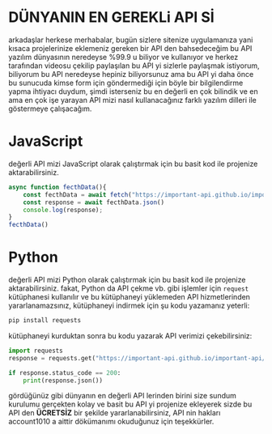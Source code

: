 # DÜNYANIN EN GEREKLi API Sİ
arkadaşlar herkese merhabalar, bugün sizlere sitenize uygulamanıza yani kısaca projelerinize eklemeniz gereken bir API den bahsedeceğim bu API yazılım dünyasının neredeyse %99.9 u biliyor ve kullanıyor ve herkez tarafından videosu çekilip paylaşılan bu API yi sizlerle paylaşmak istiyorum, biliyorum bu API neredeyse hepiniz biliyorsunuz ama bu API yi daha önce bu sunucuda kimse form için göndermediği için böyle bir bilgilendirme yapma ihtiyacı duydum, şimdi isterseniz bu en değerli en çok bilindik ve en ama en çok işe yarayan API mizi nasıl kullanacağınız farklı yazılım dilleri ile göstermeye çalışacağım.

# JavaScript
değerli API mizi JavaScript olarak çalıştırmak için bu basit kod ile projenize aktarabilirsiniz.
```js
async function fecthData(){
    const fecthData = await fetch("https://important-api.github.io/important-api/index.json")
    const response = await fecthData.json()
    console.log(response);
}
fecthData()
``` 

# Python

değerli API mizi Python olarak çalıştırmak için bu basit kod ile projenize aktarabilirsiniz.
fakat, Python da API çekme vb. gibi işlemler için `request` kütüphanesi kullanılır ve bu kütüphaneyi yüklemeden API hizmetlerinden yararlanamazsınız, kütüphaneyi indirmek için şu kodu yazamanız yeterli:

```bash
pip install requests
```
kütüphaneyi kurduktan sonra bu kodu yazarak API verimizi çekebilirsiniz:
```py
import requests
response = requests.get("https://important-api.github.io/important-api/index.json")

if response.status_code == 200:
    print(response.json())
``` 

gördüğünüz gibi dünyanın en değerli API lerinden birini size sundum kurulumu gerçekten kolay ve basit bu API yi projenize ekleyerek sizde bu API den **ÜCRETSİZ** bir şekilde yararlanabilirsiniz, API nin hakları account1010 a aittir dökümanımı okuduğunuz için teşekkürler.

